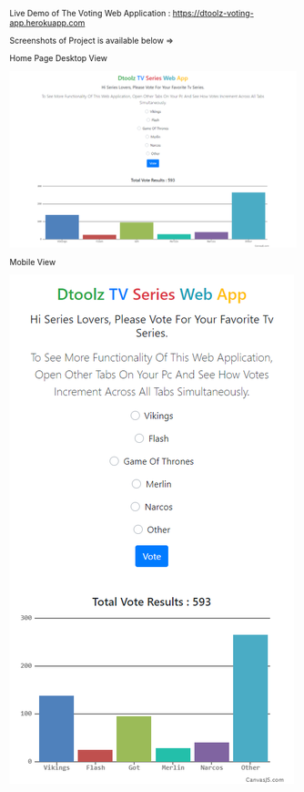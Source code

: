 Live Demo of The Voting Web Application : https://dtoolz-voting-app.herokuapp.com

Screenshots of Project is available below =>

Home Page Desktop View

![voting page](https://github.com/dtoolz/nodejs-voting-web-app/blob/master/images/FireShot%20Capture%20034%20-%20Dtoolz%20voting%20app%20-%20dtoolz-voting-app.herokuapp.com.png?raw=true)

Mobile View

![voting app](https://github.com/dtoolz/nodejs-voting-web-app/blob/master/images/FireShot%20Capture%20035%20-%20Dtoolz%20voting%20app%20-%20dtoolz-voting-app.herokuapp.com.png?raw=true)